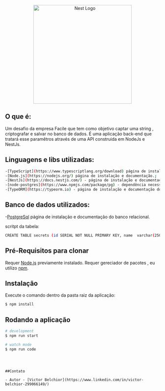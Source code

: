 <p align="center">
  <a href="http://nestjs.com/" target="blank"><img src="https://image.shutterstock.com/image-vector/square-grunge-red-challenge-stamp-260nw-644777590.jpg" width="320" alt="Nest Logo" /></a>
</p>

## O que é:

Um desafio da empresa Facile que tem como objetivo captar uma string , criptografar e salvar no banco de dados. É uma aplicação back-end que tratará esse paramêtros através de uma API construida em NodeJs e NestJs.

## Linguagens e libs utilizadas:

```bash
-[TypeScript](https://www.typescriptlang.org/download) página de instalação e documentação da linguagem.;
-[Node.js](https://nodejs.org/) página de instalação e documentação.;
-[NestJs](https://docs.nestjs.com/) - página de instalação e documentação do framework.;
-[node-postgres](https://www.npmjs.com/package/pg) - dependência necessária devido ao banco de dados e tecnologias usadas.;
-[TypeORM](https://typeorm.io) - página de instalação e documentação do ORM. ;
```

## Banco de dados utilizados:

-[PostgreSql](https://www.postgresql.org/) página de instalação e documentação do banco relacional.

scritpt da tabela:

```bash
CREATE TABLE secrets (id SERIAL NOT NULL PRIMARY KEY, name  varchar(250));
```

## Pré-Requisitos para clonar

Requer [Node.js](https://nodejs.org/) previamente instalado.
Requer gereciador de pacotes , eu utilizo [npm](https://docs.npmjs.com/about-npm).

## Instalação

Execute o comando dentro da pasta raiz da aplicação:

```bash
$ npm install
```

## Rodando a aplicação

```bash
# development
$ npm run start

# watch mode
$ npm run code

```

```



##Contato

- Autor - [Victor Belchior](https://www.linkedin.com/in/victor-belchior-299066149/)


```
